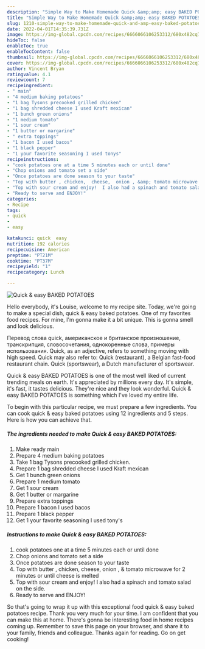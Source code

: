 ```yaml
---
description: "Simple Way to Make Homemade Quick &amp;amp; easy BAKED POTATOES"
title: "Simple Way to Make Homemade Quick &amp;amp; easy BAKED POTATOES"
slug: 1210-simple-way-to-make-homemade-quick-and-amp-easy-baked-potatoes
date: 2022-04-01T14:35:39.731Z
image: https://img-global.cpcdn.com/recipes/6666066106253312/680x482cq70/quick-easy-baked-potatoes-recipe-main-photo.jpg
hideToc: false
enableToc: true
enableTocContent: false
thumbnail: https://img-global.cpcdn.com/recipes/6666066106253312/680x482cq70/quick-easy-baked-potatoes-recipe-main-photo.jpg
cover: https://img-global.cpcdn.com/recipes/6666066106253312/680x482cq70/quick-easy-baked-potatoes-recipe-main-photo.jpg
author: Vincent Bryan
ratingvalue: 4.1
reviewcount: 7
recipeingredient:
- " main"
- "4 medium baking potatoes"
- "1 bag Tysons precooked grilled chicken"
- "1 bag shredded cheese I used Kraft mexican"
- "1 bunch green onions"
- "1 medium tomato"
- "1 sour cream"
- "1 butter or margarine"
- " extra toppings"
- "1 bacon I used bacos"
- "1 black pepper"
- "1 your favorite seasoning I used tonys"
recipeinstructions:
- "cook potatoes one at a time 5 minutes each or until done"
- "Chop onions and tomato set a side"
- "Once potatoes are done season to your taste"
- "Top with butter , chicken,  cheese,  onion , &amp; tomato microwave for 2 minutes  or until cheese is melted"
- "Top with sour cream and enjoy!  I also had a spinach and tomato salad on the side."
- "Ready to serve and ENJOY!"
categories:
- Recipe
tags:
- quick
- 
- easy

katakunci: quick  easy 
nutrition: 192 calories
recipecuisine: American
preptime: "PT21M"
cooktime: "PT37M"
recipeyield: "1"
recipecategory: Lunch

---
```



![Quick &amp; easy BAKED POTATOES](https://img-global.cpcdn.com/recipes/6666066106253312/680x482cq70/quick-easy-baked-potatoes-recipe-main-photo.jpg)

Hello everybody, it's Louise, welcome to my recipe site. Today, we're going to make a special dish, quick &amp; easy baked potatoes. One of my favorites food recipes. For mine, I'm gonna make it a bit unique. This is gonna smell and look delicious.

Перевод слова quick, американское и британское произношение, транскрипция, словосочетания, однокоренные слова, примеры использования. Quick, as an adjective, refers to something moving with high speed. Quick may also refer to: Quick (restaurant), a Belgian fast-food restaurant chain. Quick (sportswear), a Dutch manufacturer of sportswear.

Quick &amp; easy BAKED POTATOES is one of the most well liked of current trending meals on earth. It's appreciated by millions every day. It's simple, it's fast, it tastes delicious. They're nice and they look wonderful. Quick &amp; easy BAKED POTATOES is something which I've loved my entire life.


To begin with this particular recipe, we must prepare a few ingredients. You can cook quick &amp; easy baked potatoes using 12 ingredients and 5 steps. Here is how you can achieve that.

<!--inarticleads1-->

##### The ingredients needed to make Quick &amp; easy BAKED POTATOES:

1. Make ready  main
1. Prepare 4 medium baking potatoes
1. Take 1 bag Tysons precooked grilled chicken.
1. Prepare 1 bag shredded cheese I used Kraft mexican
1. Get 1 bunch green onions
1. Prepare 1 medium tomato
1. Get 1 sour cream
1. Get 1 butter or margarine
1. Prepare  extra toppings
1. Prepare 1 bacon I used bacos
1. Prepare 1 black pepper
1. Get 1 your favorite seasoning I used tony&#39;s




<!--inarticleads2-->

##### Instructions to make Quick &amp; easy BAKED POTATOES:

1. cook potatoes one at a time 5 minutes each or until done
1. Chop onions and tomato set a side
1. Once potatoes are done season to your taste
1. Top with butter , chicken,  cheese,  onion , &amp; tomato microwave for 2 minutes  or until cheese is melted
1. Top with sour cream and enjoy!  I also had a spinach and tomato salad on the side.
1. Ready to serve and ENJOY!



So that's going to wrap it up with this exceptional food quick &amp; easy baked potatoes recipe. Thank you very much for your time. I am confident that you can make this at home. There's gonna be interesting food in home recipes coming up. Remember to save this page on your browser, and share it to your family, friends and colleague. Thanks again for reading. Go on get cooking!
